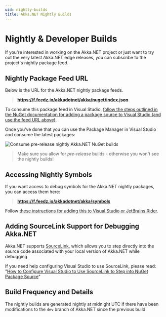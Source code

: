 ```yaml
---
uid: nightly-builds
title: Akka.NET Nightly Builds
---
```


# Nightly & Developer Builds

If you're interested in working on the Akka.NET project or just want to try out the very latest Akka.NET edge releases, you can subscribe to the project's nightly package feed.

## Nightly Package Feed URL

Below is the URL for the Akka.NET nightly package feeds.

> **https://f.feedz.io/akkadotnet/akka/nuget/index.json**

To consume this package feed in Visual Studio, [follow the steps outlined in the NuGet documentation for adding a package source to Visual Studio (and use the feed URL above)](http://docs.nuget.org/create/hosting-your-own-nuget-feeds).

Once you've done that you can use the Package Manager in Visual Studio and consume the latest packages:

![Consume pre-release nightly Akka.NET NuGet builds](/images/nightly-builds.png)

> Make sure you allow for *pre-release* builds - otherwise you won't see the nightly builds!

## Accessing Nightly Symbols

If you want access to debug symbols for the Akka.NET nightly packages, you can access them here:

> **https://f.feedz.io/akkadotnet/akka/symbols**

Follow [these instructions for adding this to Visual Studio or JetBrains Rider](https://feedz.io/docs/package-types/symbols).

## Adding SourceLink Support for Debugging Akka.NET

Akka.NET supports [SourceLink](https://github.com/dotnet/sourcelink), which allows you to step directly into the source code associated with your local version of Akka.NET while debugging.

If you need help configuring Visual Studio to use SourceLink, please read: "[How to Configure Visual Studio to Use SourceLink to Step into NuGet Package Source](https://aaronstannard.com/visual-studio-sourcelink-setup/)"

## Build Frequency and Details

The nightly builds are generated nightly at midnight UTC if there have been modifications to the `dev` branch of Akka.NET since the previous build.
